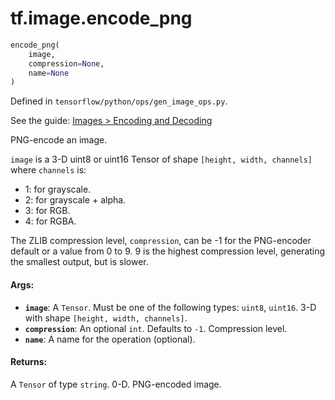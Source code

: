 <div itemscope itemtype="http://developers.google.com/ReferenceObject">
<meta itemprop="name" content="tf.image.encode_png" />
</div>

# tf.image.encode_png

``` python
encode_png(
    image,
    compression=None,
    name=None
)
```



Defined in `tensorflow/python/ops/gen_image_ops.py`.

See the guide: [Images > Encoding and Decoding](../../../../api_guides/python/image.md#Encoding_and_Decoding)

PNG-encode an image.

`image` is a 3-D uint8 or uint16 Tensor of shape `[height, width, channels]`
where `channels` is:

*   1: for grayscale.
*   2: for grayscale + alpha.
*   3: for RGB.
*   4: for RGBA.

The ZLIB compression level, `compression`, can be -1 for the PNG-encoder
default or a value from 0 to 9.  9 is the highest compression level, generating
the smallest output, but is slower.

#### Args:

* <b>`image`</b>: A `Tensor`. Must be one of the following types: `uint8`, `uint16`.
    3-D with shape `[height, width, channels]`.
* <b>`compression`</b>: An optional `int`. Defaults to `-1`. Compression level.
* <b>`name`</b>: A name for the operation (optional).


#### Returns:

  A `Tensor` of type `string`. 0-D. PNG-encoded image.